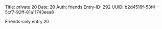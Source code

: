 Title: private 20
Date: 20
Auth: friends
Entry-ID: 292
UUID: b2d4516f-53f4-5cf7-92ff-81a11743eea8

Friends-only entry 20
